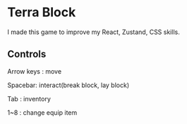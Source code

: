 # Terra Block 

I made this game to improve my React, Zustand, CSS skills.
 
## Controls
  
Arrow keys : move 

Spacebar: interact(break block, lay block)
 
Tab : inventory  

1~8 : change equip item 
 
 
 
 

